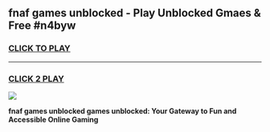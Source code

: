 
## fnaf games unblocked - Play Unblocked Gmaes & Free #n4byw
<h3>
<a href="https://premium.freeplayer.one?title=fnaf_games_unblocked&ref=03M">CLICK TO PLAY</a></h3>
<hr>

<h3>
<a href="https://premium.freeplayer.one?title=fnaf_games_unblocked&ref=03M">CLICK 2 PLAY</a>
  
</h3>

<a href="https://premium.freeplayer.one?title=fnaf_games_unblocked&ref=03M"><img src="https://clearcache.store/games.png"></a>


**fnaf games unblocked games unblocked: Your Gateway to Fun and Accessible Online Gaming**
